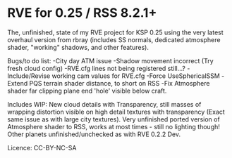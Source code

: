 RVE for 0.25 / RSS 8.2.1+
============

The, unfinished, state of my RVE project for KSP 0.25 using the very latest overhaul version from rbray (includes SS normals, dedicated atmosphere shader, "working" shadows, and other features).

Bugs/to do list:
-City day ATM issue
-Shadow movement incorrect (Try fresh cloud config)
-RVE.cfg lines not being registered still...?
-Include/Revise working cam values for RVE.cfg
-Force UseSphericalSSM
-Extend PQS terrain shader distance, to short on RSS
-Fix Atmosphere shader far clipping plane end 'hole' visible below craft.

Includes WIP:
New cloud details with Transparency, still masses of wrapping distortion visible on high detail textures with transparency (Exact same issue as with large city textures).
Very unfinished ported version of Atmosphere shader to RSS, works at most times - still no lighting though!
Other planets unfinished/unchecked as with RVE 0.2.2 Dev.

Licence: CC-BY-NC-SA
